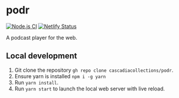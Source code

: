 # podr

[![Node.js CI](https://github.com/cascadiacollections/podr/actions/workflows/node.js.yml/badge.svg)](https://github.com/cascadiacollections/podr/actions/workflows/node.js.yml)
[![Netlify Status](https://api.netlify.com/api/v1/badges/f066f5b0-8c2c-4a63-a776-5ecb880f76ad/deploy-status)](https://app.netlify.com/sites/festive-kare-9d189a/deploys)

A podcast player for the web.

## Local development

1. Git clone the repository `gh repo clone cascadiacollections/podr`.
1. Ensure yarn is installed `npm i -g yarn`
1. Run `yarn install`.
1. Run `yarn start` to launch the local web server with live reload.
